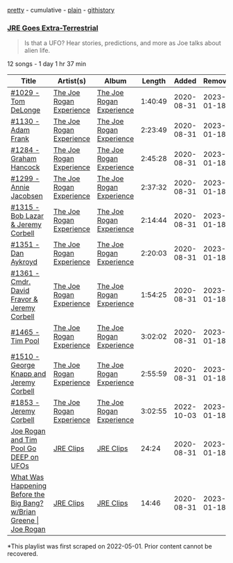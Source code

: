 [pretty](/playlists/pretty/37i9dQZF1DWTe1SQtSEkfX.md) - cumulative - [plain](/playlists/plain/37i9dQZF1DWTe1SQtSEkfX) - [githistory](https://github.githistory.xyz/mackorone/spotify-playlist-archive/blob/main/playlists/plain/37i9dQZF1DWTe1SQtSEkfX)

### [JRE Goes Extra\-Terrestrial](https://open.spotify.com/playlist/37i9dQZF1DWTe1SQtSEkfX)

> Is that a UFO? Hear stories, predictions, and more as Joe talks about alien life.

12 songs - 1 day 1 hr 37 min

| Title | Artist(s) | Album | Length | Added | Removed |
|---|---|---|---|---|---|
| [\#1029 \- Tom DeLonge](https://open.spotify.com/episode/2ybsXdWAtxqLBdRByLb2YG) | [The Joe Rogan Experience](https://open.spotify.com/show/4rOoJ6Egrf8K2IrywzwOMk) | [The Joe Rogan Experience](https://open.spotify.com/show/4rOoJ6Egrf8K2IrywzwOMk) | 1:40:49 | 2020-08-31 | 2023-01-18 |
| [\#1130 \- Adam Frank](https://open.spotify.com/episode/5IEuVVOlKB7MmwK9bTiaRz) | [The Joe Rogan Experience](https://open.spotify.com/show/4rOoJ6Egrf8K2IrywzwOMk) | [The Joe Rogan Experience](https://open.spotify.com/show/4rOoJ6Egrf8K2IrywzwOMk) | 2:23:49 | 2020-08-31 | 2023-01-18 |
| [\#1284 \- Graham Hancock](https://open.spotify.com/episode/28NjcnhgduoERiKLaIYO4x) | [The Joe Rogan Experience](https://open.spotify.com/show/4rOoJ6Egrf8K2IrywzwOMk) | [The Joe Rogan Experience](https://open.spotify.com/show/4rOoJ6Egrf8K2IrywzwOMk) | 2:45:28 | 2020-08-31 | 2023-01-18 |
| [\#1299 \- Annie Jacobsen](https://open.spotify.com/episode/2IbxzgOjmevALKdkgzjIOm) | [The Joe Rogan Experience](https://open.spotify.com/show/4rOoJ6Egrf8K2IrywzwOMk) | [The Joe Rogan Experience](https://open.spotify.com/show/4rOoJ6Egrf8K2IrywzwOMk) | 2:37:32 | 2020-08-31 | 2023-01-18 |
| [\#1315 \- Bob Lazar & Jeremy Corbell](https://open.spotify.com/episode/7Gg4Qi578G5SXoEtaLVVpx) | [The Joe Rogan Experience](https://open.spotify.com/show/4rOoJ6Egrf8K2IrywzwOMk) | [The Joe Rogan Experience](https://open.spotify.com/show/4rOoJ6Egrf8K2IrywzwOMk) | 2:14:44 | 2020-08-31 | 2023-01-18 |
| [\#1351 \- Dan Aykroyd](https://open.spotify.com/episode/10CvRcZkxYb4jbaYBTluVG) | [The Joe Rogan Experience](https://open.spotify.com/show/4rOoJ6Egrf8K2IrywzwOMk) | [The Joe Rogan Experience](https://open.spotify.com/show/4rOoJ6Egrf8K2IrywzwOMk) | 2:20:03 | 2020-08-31 | 2023-01-18 |
| [\#1361 \- Cmdr\. David Fravor & Jeremy Corbell](https://open.spotify.com/episode/16If5PVe6ouxeDwNbtu0iC) | [The Joe Rogan Experience](https://open.spotify.com/show/4rOoJ6Egrf8K2IrywzwOMk) | [The Joe Rogan Experience](https://open.spotify.com/show/4rOoJ6Egrf8K2IrywzwOMk) | 1:54:25 | 2020-08-31 | 2023-01-18 |
| [\#1465 \- Tim Pool](https://open.spotify.com/episode/7jaDnzMVU7krcu6hK1qKO6) | [The Joe Rogan Experience](https://open.spotify.com/show/4rOoJ6Egrf8K2IrywzwOMk) | [The Joe Rogan Experience](https://open.spotify.com/show/4rOoJ6Egrf8K2IrywzwOMk) | 3:02:02 | 2020-08-31 | 2023-01-18 |
| [\#1510 \- George Knapp and Jeremy Corbell](https://open.spotify.com/episode/3RIsqi1Axn6zPGd0IpCRgf) | [The Joe Rogan Experience](https://open.spotify.com/show/4rOoJ6Egrf8K2IrywzwOMk) | [The Joe Rogan Experience](https://open.spotify.com/show/4rOoJ6Egrf8K2IrywzwOMk) | 2:55:59 | 2020-08-31 | 2023-01-18 |
| [\#1853 \- Jeremy Corbell](https://open.spotify.com/episode/0gYVutFOYsHaklxO0DLcS7) | [The Joe Rogan Experience](https://open.spotify.com/show/4rOoJ6Egrf8K2IrywzwOMk) | [The Joe Rogan Experience](https://open.spotify.com/show/4rOoJ6Egrf8K2IrywzwOMk) | 3:02:55 | 2022-10-03 | 2023-01-18 |
| [Joe Rogan and Tim Pool Go DEEP on UFOs](https://open.spotify.com/episode/1HleJniS6eIBdhT2qghxAQ) | [JRE Clips](https://open.spotify.com/show/1LMmQF9PH8LjYrktU0Oq5Y) | [JRE Clips](https://open.spotify.com/show/1LMmQF9PH8LjYrktU0Oq5Y) | 24:24 | 2020-08-31 | 2023-01-18 |
| [What Was Happening Before the Big Bang? w/Brian Greene \| Joe Rogan](https://open.spotify.com/episode/02U3tUSM0MWZqM3Ezd5g3Z) | [JRE Clips](https://open.spotify.com/show/1LMmQF9PH8LjYrktU0Oq5Y) | [JRE Clips](https://open.spotify.com/show/1LMmQF9PH8LjYrktU0Oq5Y) | 14:46 | 2020-08-31 | 2023-01-18 |

\*This playlist was first scraped on 2022-05-01. Prior content cannot be recovered.
